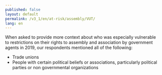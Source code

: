 ```yaml
---
published: false
layout: default
permalink: /v3_1/en/at-risk/assembly/VUT/
lang: en
---
```

When asked to provide more context about who was especially vulnerable to restrictions on their rights to assembly and association by government agents in 2019, our respondents mentioned all of the following: 

- Trade unions 
- People with certain political beliefs or associations, particularly political parties or non governmental organizations 
